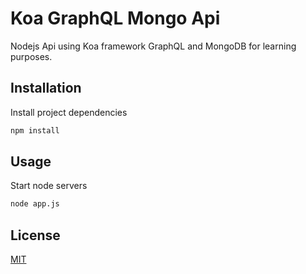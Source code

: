 # Koa GraphQL Mongo Api

Nodejs Api using Koa framework GraphQL and MongoDB for learning purposes.

## Installation

Install project dependencies

```bash
npm install
```

## Usage

Start node servers

```bash
node app.js
```

## License
[MIT](https://choosealicense.com/licenses/mit/)
